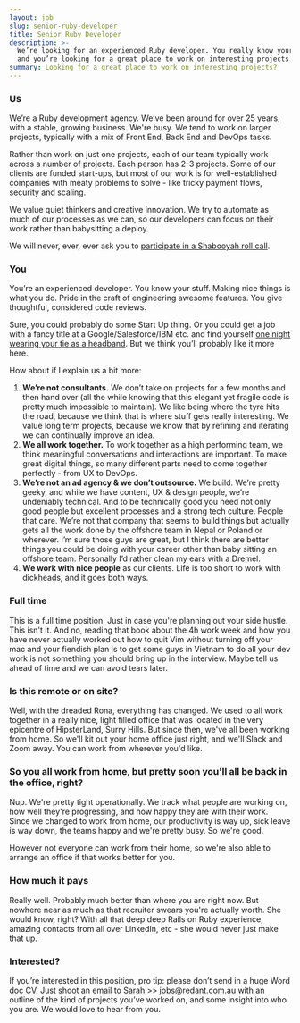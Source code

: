 ```yaml
---
layout: job
slug: senior-ruby-developer
title: Senior Ruby Developer
description: >-
  We’re looking for an experienced Ruby developer. You really know your stuff,
  and you’re looking for a great place to work on interesting projects.
summary: Looking for a great place to work on interesting projects?
---
```


### Us

We’re a Ruby development agency. We’ve been around for over 25 years, with a stable, growing business. We're busy. We tend to work on larger projects, typically with a mix of Front End, Back End and DevOps tasks.

Rather than work on just one projects, each of our team typically work across a number of  projects. Each person has 2-3 projects. Some of our clients are funded start-ups, but most of our work is for well-established companies with meaty problems to solve - like tricky payment flows, security and scaling.

We value quiet thinkers and creative innovation. We try to automate as much of our processes as we can, so our developers can focus on their work rather than babysitting a deploy.

We will never, ever, ever ask you to [participate in a Shabooyah roll call](https://www.reddit.com/r/videos/comments/k3efwo/workplace_from_your_nightmares/).

### You

You’re an experienced developer. You know your stuff. Making nice things is what you do. Pride in the craft of engineering awesome features. You give thoughtful, considered code reviews.

Sure, you could probably do some Start Up thing. Or you could get a job with a fancy title at a Google/Salesforce/IBM etc. and find yourself [one night wearing your tie as a headband](https://www.youtube.com/watch?v=QzDHoKKdMkM). But we think you’ll probably like it more here.

How about if I explain us a bit more:

1. **We’re not consultants.** We don’t take on projects for a few months and then hand over (all the while knowing that this elegant yet fragile code is pretty much impossible to maintain). We like being where the tyre hits the road, because we think that is where stuff gets really interesting. We value long term projects, because we know that by refining and iterating we can continually improve an idea.
2. **We all work together.** To work together as a high performing team, we think meaningful conversations and interactions are important. To make great digital things, so many different parts need to come together perfectly - from UX to DevOps.
3. **We’re not an ad agency & we don’t outsource.** We build. We’re pretty geeky, and while we have content, UX & design people, we’re undeniably technical. And to be technically good you need not only good people but excellent processes and a strong tech culture. People that care. We’re not that company that seems to build things but actually gets all the work done by the offshore team in Nepal or Poland or wherever. I’m sure those guys are great, but I think there are better things you could be doing with your career other than baby sitting an offshore team. Personally I’d rather clean my ears with a Dremel.
4. **We work with nice people** as our clients. Life is too short to work with dickheads, and it goes both ways.

### Full time

This is a full time position. Just in case you're planning out your side hustle. This isn't it. And no, reading that book about the 4h work week and how you have never actually worked out how to quit Vim without turning off your mac and your fiendish plan is to get some guys in Vietnam to do all your dev work is not something you should bring up in the interview. Maybe tell us ahead of time and we can avoid tears later.

### Is this remote or on site?

Well, with the dreaded Rona, everything has changed. We used to all work together in a really nice, light filled office that was located in the very epicentre of HipsterLand, Surry Hills. But since then, we've all been working from home. So we'll kit out your home office just right, and we'll Slack and Zoom away. You can work from wherever you'd like.

### So you all work from home, but pretty soon you'll all be back in the office, right?

Nup. We're pretty tight operationally. We track what people are working on, how well they're progressing, and how happy they are with their work. Since we changed to work from home, our productivity is way up, sick leave is way down, the teams happy and we're pretty busy. So we're good.

However not everyone can work from their home, so we're also able to arrange an office if that works better for you.

### How much it pays

Really well. Probably much better than where you are right now. But nowhere near as much as that recruiter swears you're actually worth. She would know, right? With all that deep deep Rails on Ruby experience, amazing contacts from all over LinkedIn, etc - she would never just make that up.

### Interested?

If you’re interested in this position, pro tip: please don’t send in a huge Word doc CV. Just shoot an email to [Sarah](mailto:jobs@redant.com.au) >> jobs@redant.com.au with an outline of the kind of projects you’ve worked on, and some insight into who you are. We would love to hear from you.

